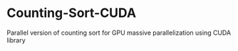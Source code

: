 # Counting-Sort-CUDA
Parallel version of counting sort for GPU massive parallelization using CUDA library
